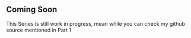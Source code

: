 ## Coming Soon

This Series is still work in progress, mean while you can check my github source mentioned in Part 1

